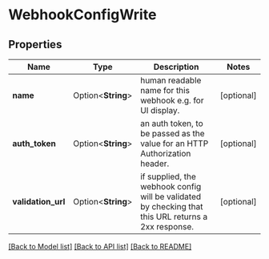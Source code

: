 # WebhookConfigWrite

## Properties

Name | Type | Description | Notes
------------ | ------------- | ------------- | -------------
**name** | Option<**String**> | human readable name for this webhook e.g. for UI display. | [optional]
**auth_token** | Option<**String**> | an auth token, to be passed as the value for an HTTP Authorization header. | [optional]
**validation_url** | Option<**String**> | if supplied, the webhook config will be validated by checking that this URL returns a 2xx response. | [optional]

[[Back to Model list]](../README.md#documentation-for-models) [[Back to API list]](../README.md#documentation-for-api-endpoints) [[Back to README]](../README.md)


